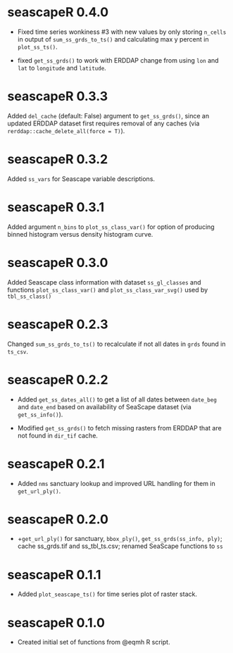 # seascapeR 0.4.0

- Fixed time series wonkiness #3 with new values by only storing `n_cells` in output
of `sum_ss_grds_to_ts()` and calculating max y percent in `plot_ss_ts()`.

- fixed `get_ss_grds()` to work with ERDDAP change from using `lon` and `lat` to `longitude` and `latitude`.

# seascapeR 0.3.3

Added `del_cache` (default: False) argument to `get_ss_grds()`, since an updated ERDDAP dataset first requires removal of any caches (via `rerddap::cache_delete_all(force = T)`).

# seascapeR 0.3.2

Added `ss_vars` for Seascape variable descriptions.

# seascapeR 0.3.1

Added argument `n_bins` to `plot_ss_class_var()` for option of producing binned histogram versus density histogram curve.

# seascapeR 0.3.0

Added Seascape class information with dataset `ss_gl_classes` and functions `plot_ss_class_var()` and `plot_ss_class_var_svg()` used by `tbl_ss_class()`

# seascapeR 0.2.3

Changed `sum_ss_grds_to_ts()` to recalculate if not all dates in `grds` found in `ts_csv`.

# seascapeR 0.2.2

* Added `get_ss_dates_all()` to get a list of all dates between `date_beg` and `date_end` based on availability of SeaScape dataset (via `get_ss_info()`).

* Modified `get_ss_grds()` to fetch missing rasters from ERDDAP that are not found in `dir_tif` cache.

# seascapeR 0.2.1

* Added `nms` sanctuary lookup and improved URL handling for them in `get_url_ply()`.

# seascapeR 0.2.0

* +`get_url_ply()` for sanctuary, `bbox_ply()`, `get_ss_grds(ss_info, ply)`;
cache ss_grds.tif and ss_tbl_ts.csv; renamed SeaScape functions to `ss`

# seascapeR 0.1.1

* Added `plot_seascape_ts()` for time series plot of raster stack.

# seascapeR 0.1.0

* Created initial set of functions from @eqmh R script.
